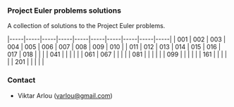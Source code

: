 ### Project Euler problems solutions

A collection of solutions to the Project Euler problems.

|-----|-----|-----|-----|-----|-----|-----|-----|-----|-----|
| 001 | 002 | 003 | 004 | 005 | 006 | 007 | 008 | 009 | 010 |
| 011 | 012 | 013 | 014 | 015 | 016 | 017 | 018 |     |     |
| 041 | | | | | 
| 061 | 067 | | | |
| 081 | | | | |
| 099 | | | | |
| 161 | | | | | 
| 201 | | | | |

### Contact

* Viktar Arlou (varlou@gmail.com)

